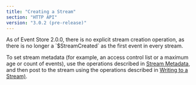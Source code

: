 ```yaml
---
title: "Creating a Stream"
section: "HTTP API"
version: "3.0.2 (pre-release)"
---
```


<span class="note">
As of Event Store 2.0.0, there is no explicit stream creation operation, as there is no longer a `$StreamCreated` as the first event in every stream.
</span>

To set stream metadata (for example, an access control list or a maximum age or count of events), use the operations described in [Stream Metadata](../stream-metadata), and then post to the stream using the operations described in [Writing to a Stream)](../writing-to-a-stream).